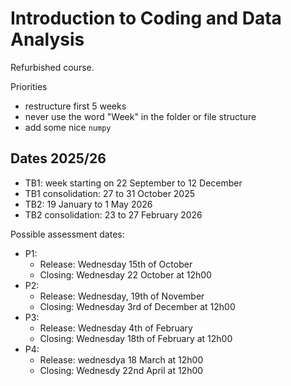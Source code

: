 # Introduction to Coding and Data Analysis

Refurbished course.

Priorities

- restructure first 5 weeks
- never use the word "Week" in the folder or file structure
- add some nice `numpy`






## Dates 2025/26

- TB1: week starting on 22 September to 12 December
- TB1 consolidation: 27 to 31 October 2025
- TB2: 19 January to 1 May 2026
- TB2 consolidation: 23 to 27 February 2026



Possible assessment dates:

- P1:  
  - Release: Wednesday 15th of October
  - Closing: Wednesday 22 October at 12h00
- P2: 
  - Release: Wednesday, 19th of November
  - Closing: Wednesday 3rd of December at 12h00
- P3: 
  - Release: Wednesday 4th of February
  - Closing: Wednesday 18th of February at 12h00
- P4: 
  - Release: wednesdya 18 March at 12h00
  - Closing: Wednesdy 22nd April at 12h00
